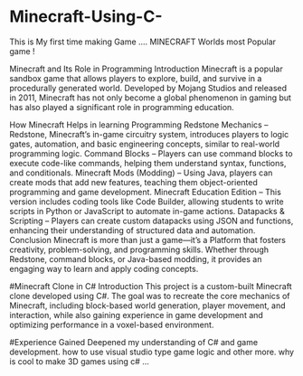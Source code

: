 # Minecraft-Using-C-
This is My first time making Game .... MINECRAFT  Worlds most Popular game !

Minecraft and Its Role in Programming
Introduction
Minecraft is a popular sandbox game that allows players to explore, build, and survive in a procedurally generated world. Developed by Mojang Studios and released in 2011, Minecraft has not only become a global phenomenon in gaming but has also played a significant role in programming education.

How Minecraft Helps in learning Programming
Redstone Mechanics – Redstone, Minecraft’s in-game circuitry system, introduces players to logic gates, automation, and basic engineering concepts, similar to real-world programming logic.
Command Blocks – Players can use command blocks to execute code-like commands, helping them understand syntax, functions, and conditionals.
Minecraft Mods (Modding) – Using Java, players can create mods that add new features, teaching them object-oriented programming and game development.
Minecraft Education Edition – This version includes coding tools like Code Builder, allowing students to write scripts in Python or JavaScript to automate in-game actions.
Datapacks & Scripting – Players can create custom datapacks using JSON and functions, enhancing their understanding of structured data and automation.
Conclusion
Minecraft is more than just a game—it’s a Platform that fosters creativity, problem-solving, and programming skills. Whether through Redstone, command blocks, or Java-based modding, it provides an engaging way to learn and apply coding concepts.


#Minecraft Clone in C#
Introduction
This project is a custom-built Minecraft clone developed using C#. The goal was to recreate the core mechanics of Minecraft, including block-based world generation, player movement, and interaction, while also gaining experience in game development and optimizing performance in a voxel-based environment.


#Experience Gained
Deepened my understanding of C# and game development.
how to use visual studio type game logic and other more.
why is cool to make 3D games using c# ...

